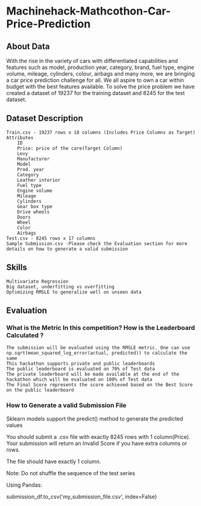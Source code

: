 # Machinehack-Mathcothon-Car-Price-Prediction

## About Data

With the rise in the variety of cars with differentiated capabilities and features such as model, production year, category, brand, fuel type, engine volume, mileage, cylinders, colour, airbags and many more, we are bringing a car price prediction challenge for all. We all aspire to own a car within budget with the best features available. To solve the price problem we have created a dataset of 19237 for the training dataset and 8245 for the test dataset.
## Dataset Description

    Train.csv - 19237 rows x 18 columns (Includes Price Columns as Target)
    Attributes
        ID
        Price: price of the care(Target Column)
        Levy
        Manufacturer
        Model
        Prod. year
        Category
        Leather interior
        Fuel type
        Engine volume
        Mileage
        Cylinders
        Gear box type
        Drive wheels
        Doors
        Wheel
        Color
        Airbags
    Test.csv - 8245 rows x 17 columns
    Sample Submission.csv -Please check the Evaluation section for more details on how to generate a valid submission 

## Skills

    Multivariate Regression
    Big dataset, underfitting vs overfitting
    Optimizing RMSLE to generalize well on unseen data

## Evaluation

### What is the Metric In this competition? How is the Leaderboard Calculated ?

    The submission will be evaluated using the RMSLE metric. One can use np.sqrt(mean_squared_log_error(actual, predicted)) to calculate the same
    This hackathon supports private and public leaderboards
    The public leaderboard is evaluated on 70% of Test data
    The private leaderboard will be made available at the end of the hackathon which will be evaluated on 100% of Test data
    The Final Score represents the score achieved based on the Best Score on the public leaderboard

### How to Generate a valid Submission File

Sklearn models support the predict() method to generate the predicted values

You should submit a .csv file with exactly 8245 rows with 1 column(Price). Your submission will return an Invalid Score if you have extra columns or rows.

The file should have exactly 1 column.

Note: Do not shuffle the sequence of the test series

Using Pandas:

submission_df.to_csv('my_submission_file.csv', index=False)
